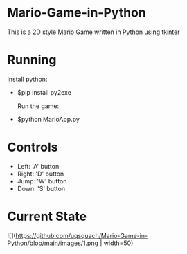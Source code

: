 # Mario-Game-in-Python
This is a 2D style Mario Game written in Python using tkinter

# Running
  Install python:
- $pip install py2exe

  Run the game:
- $python MarioApp.py

# Controls
- Left: 'A' button
- Right: 'D' button
- Jump: 'W' button
- Down: 'S' button

# Current State
![](https://github.com/uqsquach/Mario-Game-in-Python/blob/main/images/1.png | width=50)
